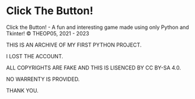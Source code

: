 # Click The Button!
Click the Button! - A fun and interesting game made using only Python and Tkinter!
© THEOP05, 2021 - 2023


THIS IS AN ARCHIVE OF MY FIRST PYTHON PROJECT.

I LOST THE ACCOUNT. 

ALL COPYRIGHTS ARE FAKE AND THIS IS LISENCED BY CC BY-SA 4.0. 

NO WARRENTY IS PROVIDED. 

THANK YOU.
